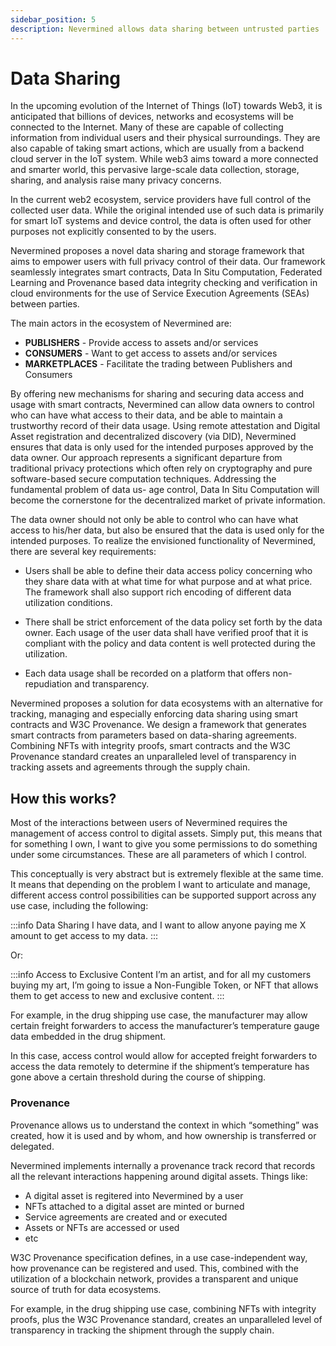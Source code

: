 ```yaml
---
sidebar_position: 5
description: Nevermined allows data sharing between untrusted parties
---
```


# Data Sharing

In the upcoming evolution of the Internet of Things (IoT) towards Web3, it is anticipated that billions of devices, networks and ecosystems will be connected to the Internet. Many of these 
are capable of collecting information from individual users and their physical surroundings. They are also capable of taking smart actions, which are usually from a backend cloud server in the IoT system. While web3 aims toward a more connected and smarter world, this pervasive large-scale data collection, storage, sharing, and analysis raise many privacy concerns.

In the current web2 ecosystem, service providers have full control of the collected user data. While the original intended use of such data is primarily for smart IoT systems and device control, the data is often used for other purposes not explicitly consented to by the users.

Nevermined proposes a novel data sharing and storage framework that aims to empower users with full privacy control of their data. Our framework seamlessly integrates smart contracts, Data In Situ Computation, Federated Learning and Provenance based data integrity checking and verification in cloud environments for the use of Service Execution Agreements (SEAs) between parties. 

The main actors in the ecosystem of Nevermined are:

* **PUBLISHERS** - Provide access to assets and/or services
* **CONSUMERS** - Want to get access to assets and/or services
* **MARKETPLACES** - Facilitate the trading between Publishers and Consumers

By offering new mechanisms for sharing and securing data access and usage with smart contracts, Nevermined can allow data owners to control who can have what access to their data, and be able to maintain a trustworthy record of their data usage. Using remote attestation and Digital Asset registration and decentralized discovery (via DID), Nevermined ensures that data is only used for the intended purposes approved by the data owner. Our approach represents a significant departure from traditional privacy protections which often rely on cryptography and pure software-based secure computation techniques. Addressing the fundamental problem of data us- age control, Data In Situ Computation will become the cornerstone for the decentralized market of private information.

The data owner should not only be able to control who can have what access to his/her data, but also be ensured that the data is used only for the intended purposes. To realize the envisioned functionality of Nevermined, there are several key requirements:

* Users shall be able to define their data access policy concerning who they share data with at what time for what purpose and at what price. The framework shall also support rich encoding of different data utilization conditions.

* There shall be strict enforcement of the data policy set forth by the data owner. Each usage of the user data shall have verified proof that it is compliant with the policy and data content is well protected during the utilization.

* Each data usage shall be recorded on a platform that offers non-repudiation and transparency.

Nevermined proposes a solution for data ecosystems with an alternative for tracking, managing and especially enforcing data sharing using smart contracts and W3C Provenance. We design a framework that generates smart contracts from parameters based on data-sharing agreements. Combining NFTs with integrity proofs, smart contracts and the W3C Provenance standard creates an unparalleled level of transparency in tracking assets and agreements through the supply chain.

## How this works?

Most of the interactions between users of Nevermined requires the management of access control to digital assets. Simply put, this means that for something I own, I want to give you some permissions to do something under some circumstances. These are all parameters of which I control.

This conceptually is very abstract but is extremely flexible at the same time. It means that depending on the problem I want to articulate and manage, different access control possibilities can be supported support across any use case, including the following:

:::info Data Sharing
I have data, and I want to allow anyone paying me X amount to get access to my data.
:::

Or:

:::info Access to Exclusive Content
I’m an artist, and for all my customers buying my art, I’m going to issue a Non-Fungible Token, or NFT that allows them to get access to new and exclusive content.
:::

For example, in the drug shipping use case, the manufacturer may allow certain freight forwarders to access the manufacturer’s temperature gauge data embedded in the drug shipment. 

In this case, access control would allow for accepted freight forwarders to access the data remotely to determine if the shipment’s temperature has gone above a certain threshold during the course of shipping.

### Provenance

Provenance allows us to understand the context in which “something” was created, how it is used and by whom, and how ownership is transferred or delegated. 

Nevermined implements internally a provenance track record that records all the
relevant interactions happening around digital assets. Things like:

* A digital asset is regitered into Nevermined by a user
* NFTs attached to a digital asset are minted or burned
* Service agreements are created and or executed
* Assets or NFTs are accessed or used
* etc

W3C Provenance specification defines, in a use case-independent way, how provenance can be registered and used. This, combined with the utilization of a blockchain network, provides a transparent and unique source of truth for data ecosystems.

For example, in the drug shipping use case, combining NFTs with integrity proofs, plus the W3C Provenance standard, creates an unparalleled level of transparency in tracking the shipment through the supply chain.
